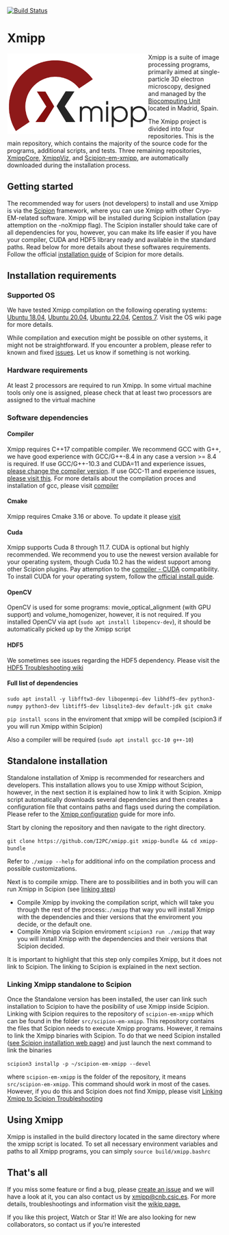 [![Build Status](https://github.com/I2PC/xmipp/actions/workflows/main.yml/badge.svg)](https://github.com/I2PC/xmipp/actions/workflows/main.yml)

# Xmipp
<a href="https://github.com/I2PC/xmipp"><img src="https://github.com/I2PC/scipion-em-xmipp/blob/devel/xmipp3/xmipp_logo_original.png" alt="drawing" width="330" align="left"></a>


  
Xmipp is a suite of image processing programs, primarily aimed at single-particle 3D electron microscopy, designed and managed by the [Biocomputing Unit](http://biocomputingunit.es/) located in Madrid, Spain.

The Xmipp project is divided into four repositories. 
This is the main repository, which contains the majority of the source code for the programs, additional scripts, and tests. Three remaining repositories, [XmippCore](https://github.com/I2PC/xmippCore/), [XmippViz](https://github.com/I2PC/xmippViz/), and [Scipion-em-xmipp](https://github.com/I2PC/scipion-em-xmipp), are automatically downloaded during the installation process.


## Getting started
The recommended way for users (not developers) to install and use Xmipp is via the [Scipion](http://scipion.i2pc.es/) framework, where you can use Xmipp with other Cryo-EM-related software. Xmipp  will be installed during Scipion installation (pay attemption on the -noXmipp flag). The Scipion installer should take care of all dependencies for you, however, you can make its life easier if you have your compiler, CUDA and HDF5 library ready and available in the standard paths. Read below for more details about these softwares requirements. Follow the official [installation guide](https://scipion-em.github.io/docs/release-3.0.0/docs/scipion-modes/how-to-install.html#installation) of Scipion for more details.

## Installation requirements
### Supported OS
We have tested Xmipp compilation on the following operating systems:
[Ubuntu 18.04](https://github.com/I2PC/xmipp/wiki/Installing-Xmipp-on-Ubuntu-18.04), [Ubuntu 20.04](https://github.com/I2PC/xmipp/wiki/Installing-Xmipp-on-Ubuntu-20.04), [Ubuntu 22.04](https://github.com/I2PC/xmipp/wiki/Installing-Xmipp-on-Ubuntu-22.04), [Centos 7](https://github.com/I2PC/xmipp/wiki/Installing-Xmipp-on-CentOS-7-9.2009). Visit the OS wiki page for more details.

While compilation and execution might be possible on other systems, it might not be straightforward. If you encounter a problem, please refer to known and fixed [issues](https://github.com/I2PC/xmipp/issues?q=is%3Aissue). Let us know if something is not working.

### Hardware requirements
At least 2 processors are required to run Xmipp. In some virtual machine tools only one is assigned, please check that at least two processors are assigned to the virtual machine

### Software dependencies
#### Compiler
Xmipp requires C++17 compatible compiler. We recommend GCC with G++, we have good experience with GCC/G++-8.4 in any case a version >= 8.4 is required. If use GCC/G++-10.3 and CUDA=11 and experience issues, [please change the compiler version](https://github.com/NVIDIA/nccl/issues/494). If use GCC-11 and experience issues, [please visit this](https://github.com/I2PC/xmipp/issues/583). For more details about the compilation proces and installation of gcc, please visit [compiler](https://github.com/I2PC/xmipp/wiki/Compiler)

#### Cmake
Xmipp requires Cmake 3.16 or above. To update it please [visit](https://github.com/I2PC/xmipp/wiki/Cmake-update-and-install)
#### Cuda
Xmipp supports Cuda 8 through 11.7. CUDA is optional but highly recommended. We recommend you to use the newest version available for your operating system, though Cuda 10.2 has the widest support among other Scipion plugins. Pay attemption to the [compiler - CUDA](https://gist.github.com/ax3l/9489132) compatibility.
To install CUDA for your operating system, follow the [official install guide](https://developer.nvidia.com/cuda-toolkit-archive).

#### OpenCV
OpenCV is used for some programs: movie_optical_alignment (with GPU support) and volume_homogenizer, however, it is not required.
If you installed OpenCV via apt (`sudo apt install libopencv-dev`), it should be automatically picked up by the Xmipp script

#### HDF5
We sometimes see issues regarding the HDF5 dependency. Please visit the [HDF5 Troubleshooting wiki](https://github.com/I2PC/xmipp/wiki/HDF5-Troubleshooting)

#### Full list of dependencies

`sudo apt install -y libfftw3-dev libopenmpi-dev libhdf5-dev python3-numpy python3-dev libtiff5-dev libsqlite3-dev default-jdk git cmake`

`pip install scons` in the enviroment that xmipp will be compiled (scipion3 if you will run Xmipp within Scipion)

Also a compiler will be required (`sudo apt install gcc-10 g++-10`)

## Standalone installation
Standalone installation of Xmipp is recommended for researchers and developers. This installation allows you to use Xmipp without Scipion, however, in the next section it is explained how to link it with Scipion. Xmipp script automatically downloads several dependencies and then creates a configuration file that contains paths and flags used during the compilation. Please refer to the [Xmipp configuration](https://github.com/I2PC/xmipp/wiki/Xmipp-configuration) guide for more info.

Start by cloning the repository and then navigate to the right directory.

`git clone https://github.com/I2PC/xmipp.git xmipp-bundle && cd xmipp-bundle`

Refer to `./xmipp --help` for additional info on the compilation process and possible customizations.

Next is to compile xmipp. There are to possibilities and in both you will can run Xmipp in Scipion (see [linking step](https://github.com/I2PC/xmipp/edit/agm_refactoring_readme/README.md#linking-xmipp-standalone-to-scipion))
- Compile Xmipp by invoking the compilation script, which will take you through the rest of the process:`./xmipp` that way you will install Xmipp with the dependencies and thier versions that the enviroment you decide, or the default one.
- Compile Xmipp via Scipion enviroment `scipion3 run ./xmipp` that way you will install Xmipp with the dependencies and their versions that Scipion decided. 

It is important to highlight that this step only compiles Xmipp, but it does not link to Scipion. The linking to Scipion is explained in the next section.

### Linking Xmipp standalone to Scipion

Once the Standalone version has been installed, the user can link such installation to Scipion to have the posibility of use Xmipp inside Scipion. Linking with Scipion requires to the repository of `scipion-em-xmipp` which can be found in the folder `src/scipion-em-xmipp`. This repository contains the files that Scipion needs to execute Xmipp programs. However, it remains to link the Xmipp binaries with Scipion. To do that we need Scipion installed ([see Scipion installation web page](https://scipion-em.github.io/docs/docs/scipion-modes/how-to-install.html#)) and just launch the next command to link the binaries

`scipion3 installp -p ~/scipion-em-xmipp --devel`

where `scipion-em-xmipp` is the folder of the repository, it means `src/scipion-em-xmipp`.
This command should work in most of the cases. However, if you do this and Scipion does not find Xmipp, please visit [Linking Xmipp to Scipion Troubleshooting](https://github.com/I2PC/xmipp/wiki/Linking-Xmipp-to-Scipion-Troubleshooting)

## Using Xmipp
Xmipp is installed in the build directory located in the same directory where the xmipp script is located. To set all necessary environment variables and paths to all Xmipp programs, you can simply 
`source build/xmipp.bashrc`


## That's all

If you miss some feature or find a bug, please [create an issue](https://github.com/I2PC/xmipp/issues/new) and we will have a look at it, you can also contact us by xmipp@cnb.csic.es. For more details, troubleshootings and information visit the [wikip page.](https://github.com/I2PC/xmipp/wiki)

If you like this project, Watch or Star it! We are also looking for new collaborators, so contact us if you’re interested
